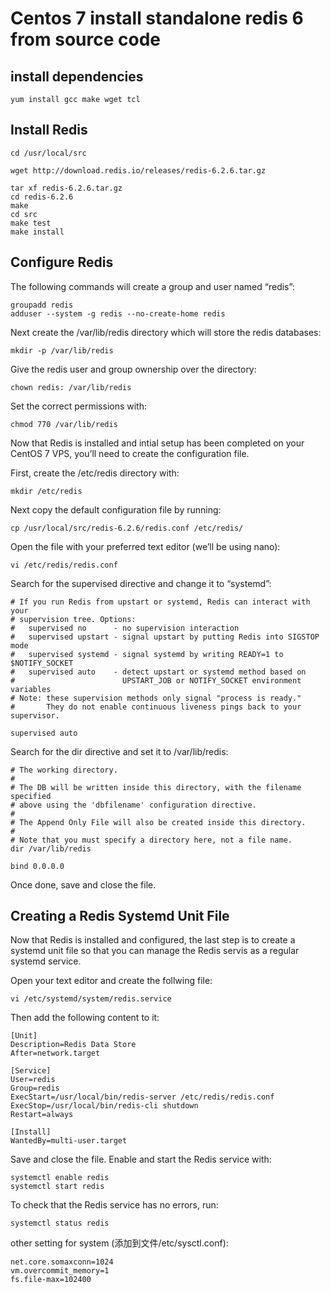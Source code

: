 # Centos 7 install standalone redis 6 from source code


## install dependencies
``` 
yum install gcc make wget tcl
```

## Install Redis

``` 
cd /usr/local/src

wget http://download.redis.io/releases/redis-6.2.6.tar.gz

tar xf redis-6.2.6.tar.gz
cd redis-6.2.6
make
cd src
make test
make install
```

## Configure Redis
The following commands will create a group and user named “redis”:
``` 
groupadd redis
adduser --system -g redis --no-create-home redis
```

Next create the /var/lib/redis directory which will store the redis databases:
``` 
mkdir -p /var/lib/redis
```
Give the redis user and group ownership over the directory:
``` 
chown redis: /var/lib/redis
```

Set the correct permissions with:
``` 
chmod 770 /var/lib/redis
```

Now that Redis is installed and intial setup has been completed on your CentOS 7 VPS, you’ll need to create the configuration file.

First, create the /etc/redis directory with:

``` 
mkdir /etc/redis
```

Next copy the default configuration file by running:
``` 
cp /usr/local/src/redis-6.2.6/redis.conf /etc/redis/
```
Open the file with your preferred text editor (we’ll be using nano):
``` 
vi /etc/redis/redis.conf
```
Search for the supervised directive and change it to “systemd”:

``` 
# If you run Redis from upstart or systemd, Redis can interact with your
# supervision tree. Options:
#   supervised no      - no supervision interaction
#   supervised upstart - signal upstart by putting Redis into SIGSTOP mode
#   supervised systemd - signal systemd by writing READY=1 to $NOTIFY_SOCKET
#   supervised auto    - detect upstart or systemd method based on
#                        UPSTART_JOB or NOTIFY_SOCKET environment variables
# Note: these supervision methods only signal "process is ready."
#       They do not enable continuous liveness pings back to your supervisor.

supervised auto
```
Search for the dir directive and set it to /var/lib/redis:

``` 
# The working directory.
#
# The DB will be written inside this directory, with the filename specified
# above using the 'dbfilename' configuration directive.
#
# The Append Only File will also be created inside this directory.
#
# Note that you must specify a directory here, not a file name.
dir /var/lib/redis
```

``` 
bind 0.0.0.0
```
Once done, save and close the file.

## Creating a Redis Systemd Unit File
Now that Redis is installed and configured, the last step is to create a systemd unit file so that you can manage the Redis servis as a regular systemd service.

Open your text editor and create the follwing file:

``` 
vi /etc/systemd/system/redis.service
```

Then add the following content to it:

``` 
[Unit]
Description=Redis Data Store
After=network.target

[Service]
User=redis
Group=redis
ExecStart=/usr/local/bin/redis-server /etc/redis/redis.conf
ExecStop=/usr/local/bin/redis-cli shutdown
Restart=always

[Install]
WantedBy=multi-user.target
```

Save and close the file. Enable and start the Redis service with:
``` 
systemctl enable redis
systemctl start redis
```
To check that the Redis service has no errors, run:
``` 
systemctl status redis
```

other setting for system (添加到文件/etc/sysctl.conf):
``` 
net.core.somaxconn=1024
vm.overcommit_memory=1
fs.file-max=102400
```

